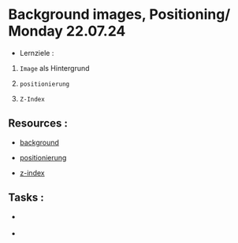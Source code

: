 # Background images, Positioning/ Monday 22.07.24

- Lernziele :

1. `Image` als Hintergrund

2. `positionierung`

3. `Z-Index`

## Resources :

- [background](https://developer.mozilla.org/en-US/docs/Web/CSS/background)

- [positionierung](https://developer.mozilla.org/en-US/docs/Web/CSS/position)

- [z-index](https://developer.mozilla.org/en-US/docs/Web/CSS/z-index)

## Tasks :

- []()

- []()
